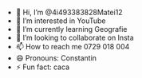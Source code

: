 - 👋 Hi, I’m @4i493383828Matei12
- 👀 I’m interested in YouTube
- 🌱 I’m currently learning Geografie
- 💞️ I’m looking to collaborate on Insta
- 📫 How to reach me 0729 018 004
- 😄 Pronouns: Constantin
- ⚡ Fun fact: caca

<!---
4i493383828Matei12/4i493383828Matei12 is a ✨ special ✨ repository because its `README.md` (this file) appears on your GitHub profile.
You can click the Preview link to take a look at your changes.
--->
